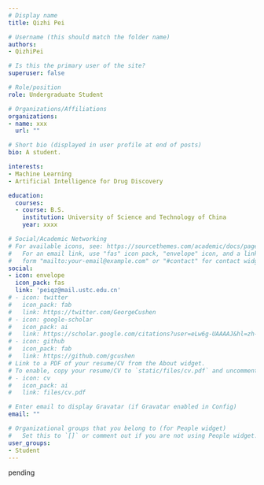 ```yaml
---
# Display name
title: Qizhi Pei

# Username (this should match the folder name)
authors:
- QizhiPei

# Is this the primary user of the site?
superuser: false

# Role/position
role: Undergraduate Student

# Organizations/Affiliations
organizations:
- name: xxx
  url: ""

# Short bio (displayed in user profile at end of posts)
bio: A student.

interests:
- Machine Learning
- Artificial Intelligence for Drug Discovery

education:
  courses:
  - course: B.S.
    institution: University of Science and Technology of China
    year: xxxx

# Social/Academic Networking
# For available icons, see: https://sourcethemes.com/academic/docs/page-builder/#icons
#   For an email link, use "fas" icon pack, "envelope" icon, and a link in the
#   form "mailto:your-email@example.com" or "#contact" for contact widget.
social:
- icon: envelope
  icon_pack: fas
  link: 'peiqz@mail.ustc.edu.cn'
# - icon: twitter
#   icon_pack: fab
#   link: https://twitter.com/GeorgeCushen
# - icon: google-scholar
#   icon_pack: ai
#   link: https://scholar.google.com/citations?user=eLw6g-UAAAAJ&hl=zh-CN
# - icon: github
#   icon_pack: fab
#   link: https://github.com/gcushen
# Link to a PDF of your resume/CV from the About widget.
# To enable, copy your resume/CV to `static/files/cv.pdf` and uncomment the lines below.
# - icon: cv
#   icon_pack: ai
#   link: files/cv.pdf

# Enter email to display Gravatar (if Gravatar enabled in Config)
email: ""

# Organizational groups that you belong to (for People widget)
#   Set this to `[]` or comment out if you are not using People widget.
user_groups:
- Student
---
```


pending
